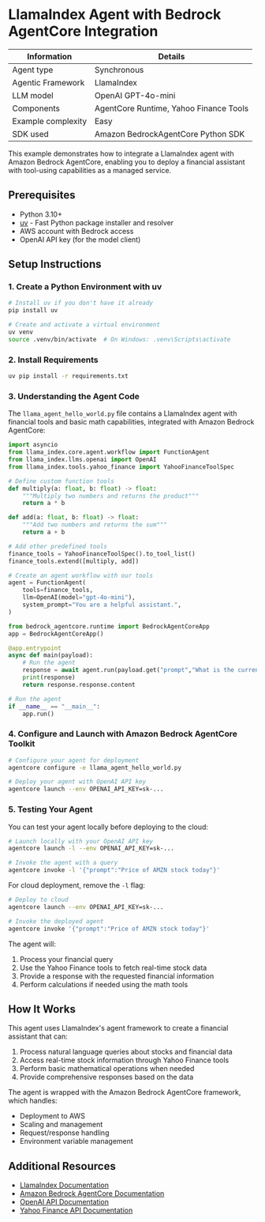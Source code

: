 # LlamaIndex Agent with Bedrock AgentCore Integration

| Information         | Details                                                                      |
|---------------------|------------------------------------------------------------------------------|
| Agent type          | Synchronous                                                                 |
| Agentic Framework   | LlamaIndex                                                                    |
| LLM model           | OpenAI GPT-4o-mini                                                    |
| Components          | AgentCore Runtime, Yahoo Finance Tools                                |
| Example complexity  | Easy                                                                 |
| SDK used            | Amazon BedrockAgentCore Python SDK                                           |

This example demonstrates how to integrate a LlamaIndex agent with Amazon Bedrock AgentCore, enabling you to deploy a financial assistant with tool-using capabilities as a managed service.

## Prerequisites

- Python 3.10+
- [uv](https://github.com/astral-sh/uv) - Fast Python package installer and resolver
- AWS account with Bedrock access
- OpenAI API key (for the model client)

## Setup Instructions

### 1. Create a Python Environment with uv

```bash
# Install uv if you don't have it already
pip install uv

# Create and activate a virtual environment
uv venv
source .venv/bin/activate  # On Windows: .venv\Scripts\activate
```

### 2. Install Requirements

```bash
uv pip install -r requirements.txt
```

### 3. Understanding the Agent Code

The `llama_agent_hello_world.py` file contains a LlamaIndex agent with financial tools and basic math capabilities, integrated with Amazon Bedrock AgentCore:

```python
import asyncio
from llama_index.core.agent.workflow import FunctionAgent
from llama_index.llms.openai import OpenAI
from llama_index.tools.yahoo_finance import YahooFinanceToolSpec

# Define custom function tools
def multiply(a: float, b: float) -> float:
    """Multiply two numbers and returns the product"""
    return a * b

def add(a: float, b: float) -> float:
    """Add two numbers and returns the sum"""
    return a + b

# Add other predefined tools
finance_tools = YahooFinanceToolSpec().to_tool_list()
finance_tools.extend([multiply, add])

# Create an agent workflow with our tools
agent = FunctionAgent(
    tools=finance_tools,
    llm=OpenAI(model="gpt-4o-mini"),
    system_prompt="You are a helpful assistant.",
)

from bedrock_agentcore.runtime import BedrockAgentCoreApp
app = BedrockAgentCoreApp()

@app.entrypoint
async def main(payload):
    # Run the agent
    response = await agent.run(payload.get("prompt","What is the current stock price of AMZN?"))
    print(response)
    return response.response.content

# Run the agent
if __name__ == "__main__":
    app.run()
```

### 4. Configure and Launch with Amazon Bedrock AgentCore Toolkit

```bash
# Configure your agent for deployment
agentcore configure -e llama_agent_hello_world.py

# Deploy your agent with OpenAI API key
agentcore launch --env OPENAI_API_KEY=sk-...
```

### 5. Testing Your Agent

You can test your agent locally before deploying to the cloud:

```bash
# Launch locally with your OpenAI API key
agentcore launch -l --env OPENAI_API_KEY=sk-...

# Invoke the agent with a query
agentcore invoke -l '{"prompt":"Price of AMZN stock today"}'
```

For cloud deployment, remove the `-l` flag:

```bash
# Deploy to cloud
agentcore launch --env OPENAI_API_KEY=sk-...

# Invoke the deployed agent
agentcore invoke '{"prompt":"Price of AMZN stock today"}'
```

The agent will:
1. Process your financial query
2. Use the Yahoo Finance tools to fetch real-time stock data
3. Provide a response with the requested financial information
4. Perform calculations if needed using the math tools

## How It Works

This agent uses LlamaIndex's agent framework to create a financial assistant that can:

1. Process natural language queries about stocks and financial data
2. Access real-time stock information through Yahoo Finance tools
3. Perform basic mathematical operations when needed
4. Provide comprehensive responses based on the data

The agent is wrapped with the Amazon Bedrock AgentCore framework, which handles:
- Deployment to AWS
- Scaling and management
- Request/response handling
- Environment variable management

## Additional Resources

- [LlamaIndex Documentation](https://docs.llamaindex.ai/en/stable/use_cases/agents/)
- [Amazon Bedrock AgentCore Documentation](https://docs.aws.amazon.com/bedrock/latest/userguide/agents-core.html)
- [OpenAI API Documentation](https://platform.openai.com/docs/api-reference)
- [Yahoo Finance API Documentation](https://pypi.org/project/yfinance/)